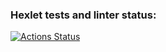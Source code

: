 ### Hexlet tests and linter status:
[![Actions Status](https://github.com/Chudilo4/frontend-project-46/actions/workflows/hexlet-check.yml/badge.svg)](https://github.com/Chudilo4/frontend-project-46/actions)